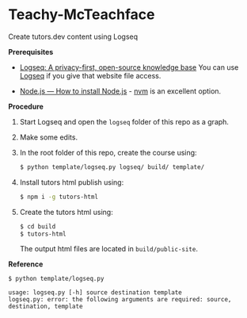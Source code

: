 # Teachy-McTeachface


Create tutors.dev content using Logseq

**Prerequisites**

* [Logseq: A privacy-first, open-source knowledge base]( https://logseq.com/ ) 
You can use [Logseq]( https://demo.logseq.com/ ) if you give that website file access.

* [Node.js — How to install Node.js]( https://nodejs.org/en/learn/getting-started/how-to-install-nodejs ) - [nvm]( https://github.com/nvm-sh/nvm ) is an excellent option.

**Procedure**

1. Start Logseq and open the `logseq` folder of this repo as a graph.

2. Make some edits.

3. In the root folder of this repo, create the course using:
   ```bash
   $ python template/logseq.py logseq/ build/ template/
   ```
4. Install tutors html publish using:
   ```bash
   $ npm i -g tutors-html
   ```
5. Create the tutors html using:
   ```bash
   $ cd build
   $ tutors-html
   ```
   The output html files are located in `build/public-site`.



**Reference**

```
$ python template/logseq.py 

usage: logseq.py [-h] source destination template
logseq.py: error: the following arguments are required: source, destination, template
```

